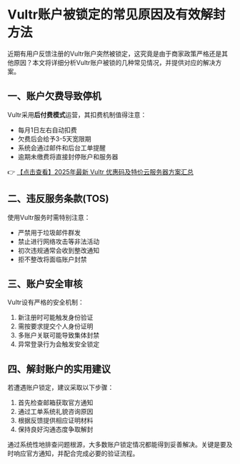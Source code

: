 # Vultr账户被锁定的常见原因及有效解封方法

近期有用户反馈注册的Vultr账户突然被锁定，这究竟是由于商家政策严格还是其他原因？本文将详细分析Vultr账户被锁的几种常见情况，并提供对应的解决方案。

## 一、账户欠费导致停机

Vultr采用**后付费模式**运营，其扣费机制值得注意：
- 每月1日左右自动扣费
- 欠费后会给予3-5天宽限期
- 系统会通过邮件和后台工单提醒
- 逾期未缴费将直接封停账户和服务器

👉 [【点击查看】2025年最新 Vultr 优惠码及特价云服务器方案汇总](https://bit.ly/VuLtr)

## 二、违反服务条款(TOS)

使用Vultr服务时需特别注意：
- 严禁用于垃圾邮件群发
- 禁止进行网络攻击等非法活动
- 初次违规通常会收到整改通知
- 拒不整改将面临账户封禁

## 三、账户安全审核

Vultr设有严格的安全机制：
1. 新注册时可能触发身份验证
2. 需按要求提交个人身份证明
3. 多账户关联可能导致集体封禁
4. 异常登录行为会触发安全锁定

## 四、解封账户的实用建议

若遭遇账户锁定，建议采取以下步骤：
1. 首先检查邮箱获取官方通知
2. 通过工单系统礼貌咨询原因
3. 根据反馈提供相应证明材料
4. 保持良好沟通态度争取解封

通过系统性地排查问题根源，大多数账户锁定情况都能得到妥善解决。关键是要及时响应官方通知，并配合完成必要的验证流程。